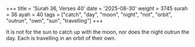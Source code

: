 +++
title = 'Surah 36, Verses 40'
date = '2025-08-30'
weight = 3745
surah = 36
ayah = 40
tags = ["catch", "day", "moon", "night", "not", "orbit", "outrun", "own", "sun", "travelling"]
+++

It is not for the sun to catch up with the moon, nor does the night outrun the day. Each is travelling in an orbit of their own.